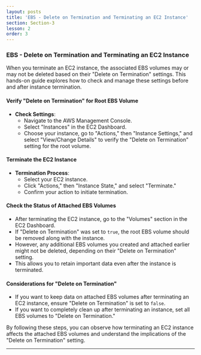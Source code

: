 ```yaml
---
layout: posts
title: 'EBS - Delete on Termination and Terminating an EC2 Instance'
section: Section-3
lesson: 2
order: 3
---
```


### EBS - Delete on Termination and Terminating an EC2 Instance

When you terminate an EC2 instance, the associated EBS volumes may or may not be deleted based on their "Delete on Termination" settings. This hands-on guide explores how to check and manage these settings before and after instance termination.

#### Verify "Delete on Termination" for Root EBS Volume

- **Check Settings**:
  - Navigate to the AWS Management Console.
  - Select "Instances" in the EC2 Dashboard.
  - Choose your instance, go to "Actions," then "Instance Settings," and select "View/Change Details" to verify the "Delete on Termination" setting for the root volume.

<!-- pagebreak -->

#### Terminate the EC2 Instance

- **Termination Process**:
  - Select your EC2 instance.
  - Click "Actions," then "Instance State," and select "Terminate."
  - Confirm your action to initiate termination.

<!-- pagebreak -->

#### Check the Status of Attached EBS Volumes

- After terminating the EC2 instance, go to the "Volumes" section in the EC2 Dashboard.
- If "Delete on Termination" was set to `true`, the root EBS volume should be removed along with the instance.
- However, any additional EBS volumes you created and attached earlier might not be deleted, depending on their "Delete on Termination" setting.
- This allows you to retain important data even after the instance is terminated.
<!-- pagebreak -->

#### Considerations for "Delete on Termination"

- If you want to keep data on attached EBS volumes after terminating an EC2 instance, ensure "Delete on Termination" is set to `false`.
- If you want to completely clean up after terminating an instance, set all EBS volumes to "Delete on Termination."

By following these steps, you can observe how terminating an EC2 instance affects the attached EBS volumes and understand the implications of the "Delete on Termination" setting.

---
